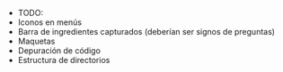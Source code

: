 * TODO:
* 	Iconos en menús
* 	Barra de ingredientes capturados (deberían ser signos de preguntas)
* 	Maquetas
* 	Depuración de código
* 	Estructura de directorios
